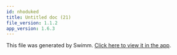 ```yaml
---
id: nhoduked
title: Untitled doc (21)
file_version: 1.1.2
app_version: 1.6.3
---
```


This file was generated by Swimm. [Click here to view it in the app](/repos/Z2l0aHViJTNBJTNBYm9vdHN0cmFwJTNBJTNBSWRpdFllZ2VyU3dpbW0=/docs/nhoduked).

